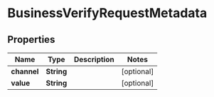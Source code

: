 

# BusinessVerifyRequestMetadata


## Properties

| Name | Type | Description | Notes |
|------------ | ------------- | ------------- | -------------|
|**channel** | **String** |  |  [optional] |
|**value** | **String** |  |  [optional] |



